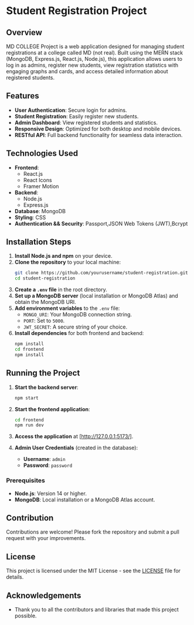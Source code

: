 # Student Registration Project

## Overview

MD COLLEGE Project is a web application designed for managing student registrations at a college  called MD (not real). Built using the MERN stack (MongoDB, Express.js, React.js, Node.js), this application allows users to log in as admins, register new students, view registration statistics with engaging graphs and cards, and access detailed information about registered students.

## Features

- **User Authentication**: Secure login for admins.
- **Student Registration**: Easily register new students.
- **Admin Dashboard**: View registered students and statistics.
- **Responsive Design**: Optimized for both desktop and mobile devices.
- **RESTful API**: Full backend functionality for seamless data interaction.

## Technologies Used

- **Frontend**: 
  - React.js
  - React Icons
  - Framer Motion
- **Backend**: 
  - Node.js
  - Express.js
- **Database**: MongoDB
- **Styling**: CSS
- **Authentication && Security**: Passport,JSON Web Tokens (JWT),Bcrypt

## Installation Steps

1. **Install Node.js and npm** on your device.
2. **Clone the repository** to your local machine:
    ```bash
    git clone https://github.com/yourusername/student-registration.git
    cd student-registration
    ```
3. **Create a `.env` file** in the root directory.
4. **Set up a MongoDB server** (local installation or MongoDB Atlas) and obtain the MongoDB URI.
5. **Add environment variables** to the `.env` file:
    - `MONGO_URI`: Your MongoDB connection string.
    - `PORT`: Set to `5000`.
    - `JWT_SECRET`: A secure string of your choice.
6. **Install dependencies** for both frontend and backend:
    ```bash
    npm install
    cd frontend
    npm install
    ```

## Running the Project

1. **Start the backend server**:
    ```bash
    npm start
    ```
2. **Start the frontend application**:
    ```bash
    cd frontend
    npm run dev
    ```
3. **Access the application** at [http://127.0.0.1:5173/].

4. **Admin User Credentials** (created in the database):
    - **Username**: `admin`
    - **Password**: `password`

### Prerequisites

- **Node.js**: Version 14 or higher.
- **MongoDB**: Local installation or a MongoDB Atlas account.

## Contribution

Contributions are welcome! Please fork the repository and submit a pull request with your improvements.

## License

This project is licensed under the MIT License - see the [LICENSE](LICENSE) file for details.

## Acknowledgements

- Thank you to all the contributors and libraries that made this project possible.
